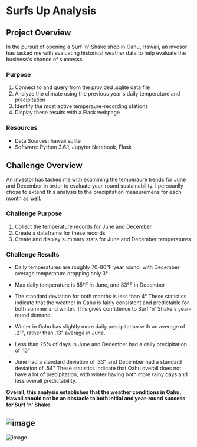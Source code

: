 # Surfs Up Analysis

## Project Overview
In the pursuit of opening a Surf 'n' Shake shop in Oahu, Hawaii, an invesor has tasked me with evaluating historical weather data to help evaluate the business's chance of successs.

### Purpose
1. Connect to and query from the provided .sqlite data file
2. Analyze the climate using the previous year's daily temperature and precipitation
3. Identify the most active temperaure-recording stations
4. Display these results with a Flask webpage

### Resources
- Data Sources: hawaii.sqlite
- Software: Python 3.6.1, Jupyter Notebook, Flask

## Challenge Overview
An investor has tasked me with examining the temperaure trends for June and December in order to evaluate year-round sustainability. I persoanlly chose to extend this analysis to the precipitation measuremens for each month as well.

### Challenge Purpose
1. Collect the temperature records for June and December
2. Create a dataframe for these records
3. Create and display summary stats for June and December temperatures

### Challenge Results
- Daily temperatures are roughly 70-80°F year round, with December average temperature dropping only 3°
- Max daily temperature is 85°F in June, and 83°F in December
- The standard deviation for both months is less than 4°
These statistics indicate that the weather in Oahu is fairly consistent and predictable for both summer and winter. This gives confidence to Surf 'n' Shake's year-round demand.

- Winter in Oahu has slightly more daily precipitation with an average of .21", rather than .13" average in June.
- Less than 25% of days in June and December had a daily precipitation of .15"
- June had a standard deviation of .33" and December had a standard deviation of .54"
These statistics indicate that Oahu overall does not have a lot of precipitation, with winter having both more rainy days and less overall predictability.

<b>Overall, this analysis establishes that the weather conditions in Oahu, Hawaii should not be an obstacle to both initial and year-round success for Surf 'n' Shake.</b>


![image](https://user-images.githubusercontent.com/90879979/143083709-89be7fac-624a-4e80-8d81-0b6c0c1f80dd.png)
--
![image](https://user-images.githubusercontent.com/90879979/143083773-3a3024eb-992e-4c4d-a279-def384c43b5a.png)
